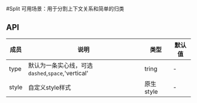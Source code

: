#Split
可用场景：用于分割上下文关系和简单的归类
## API

成员 | 说明 | 类型 | 默认值
---|---|---|---
type|默认为一条实心线，可选`dashed`,`space`,'vertical'|tring|-
style|自定义style样式|原生style|-